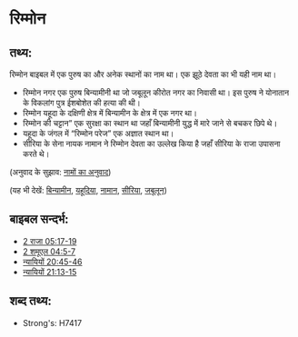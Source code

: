 # रिम्मोन #

## तथ्य: ##

रिम्मोन बाइबल में एक पुरुष का और अनेक स्थानों का नाम था। एक झूठे देवता का भी यही नाम था।

* रिम्मोन नगर एक पुरुष बिन्यामीनी था जो जबूलून कीरोत नगर का निवासी था। इस पुरुष ने योनातान के विकलांग पुत्र ईशबोशेत की हत्या की थी।
* रिम्मोन यहूदा के दक्षिणी क्षेत्र में बिन्यामीन के क्षेत्र में एक नगर था।
* रिम्मोन की चट्टान” एक सुरक्षा का स्थान था जहाँ बिन्यामीनी युद्ध में मारे जाने से बचकर छिपे थे।
* यहूदा के जंगल में “रिम्मोन परेज” एक अज्ञात स्थान था।
* सीरिया के सेना नायक नामान ने रिम्मोन देवता का उल्लेख किया है जहाँ सीरिया के राजा उपासना करते थे।

(अनुवाद के सुझाव: [नामों का अनुवाद](rc://hi/ta/man/translate/translate-names))

(यह भी देखें: [बिन्यामीन](../names/benjamin.md), [यहूदिया](../names/judea.md), [नामान](../names/naaman.md), [सीरिया](../names/syria.md), [जबूलून](../names/zebulun.md))

## बाइबल सन्दर्भ: ##

* [2 राजा 05:17-19](rc://hi/tn/help/2ki/05/17)
* [2 शमूएल 04:5-7](rc://hi/tn/help/2sa/04/05)
* [न्यायियों 20:45-46](rc://hi/tn/help/jdg/20/45)
* [न्यायियों 21:13-15](rc://hi/tn/help/jdg/21/13)

## शब्द तथ्य: ##

* Strong's: H7417
